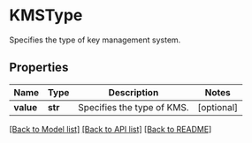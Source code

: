 # KMSType

Specifies the type of key management system.

## Properties
Name | Type | Description | Notes
------------ | ------------- | ------------- | -------------
**value** | **str** | Specifies the type of KMS. | [optional] 

[[Back to Model list]](../README.md#documentation-for-models) [[Back to API list]](../README.md#documentation-for-api-endpoints) [[Back to README]](../README.md)


